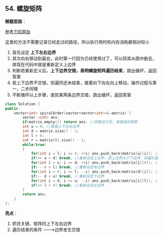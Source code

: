## 54. 螺旋矩阵

**解题思路**：

[参考力扣网友](https://leetcode-cn.com/problems/spiral-matrix/solution/cxiang-xi-ti-jie-by-youlookdeliciousc-3/)

这里的方法不需要记录已经走过的路径，所以执行用时和内存消耗都相对较小

1. 首先设定 **上下左右边界**
2. 其次向右移动到最右，此时第一行因为已经使用过了，可以将其从图中删去，体现在代码中就是重新定义上边界
3. 判断若重新定义后，**上下边界交错，表明螺旋矩阵遍历结束**，跳出循环，返回答案
4. 若上下边界不交错，则遍历还未结束，接着向下向左向上移动，操作过程与第一，二步同理
5. 不断循环以上步骤，直到某两条边界交错，跳出循环，返回答案

```c++
class Solution {
public:
    vector<int> spiralOrder(vector<vector<int>>& matrix) {
        vector <int> ans;
        if(matrix.empty()) return ans; //若数组为空，直接返回答案
        int u = 0; //赋值上下左右边界
        int d = matrix.size() - 1;
        int l = 0;
        int r = matrix[0].size() - 1;
        while(true)
        {
            for(int i = l; i <= r; ++i) ans.push_back(matrix[u][i]); //向右移动直到最右
            if(++ u > d) break; //重新设定上边界，若上边界大于下边界，则遍历遍历完成，下同
            for(int i = u; i <= d; ++i) ans.push_back(matrix[i][r]); //向下
            if(-- r < l) break; //重新设定有边界
            for(int i = r; i >= l; --i) ans.push_back(matrix[d][i]); //向左
            if(-- d < u) break; //重新设定下边界
            for(int i = d; i >= u; --i) ans.push_back(matrix[i][l]); //向上
            if(++ l > r) break; //重新设定左边界
        }
        return ans;
    }
};
```

**亮点**：

1. 抓住关键，矩阵的上下左右边界
2. 遍历结束的条件 --->边界发生交错